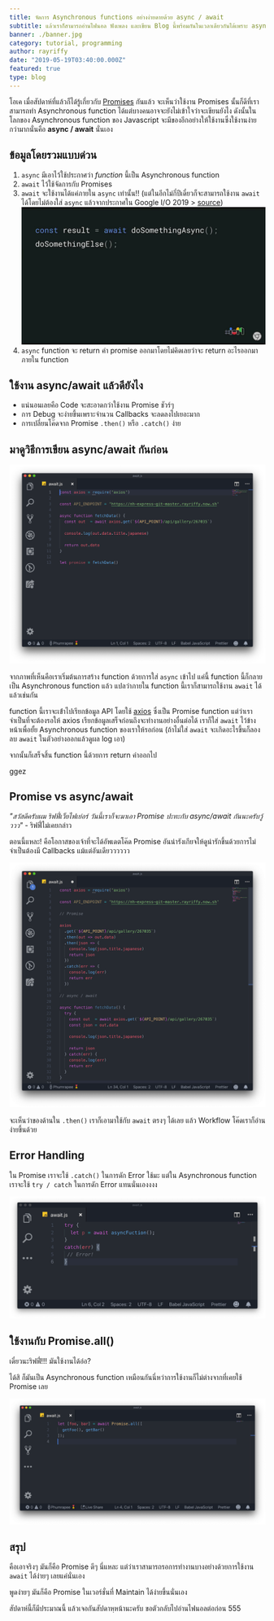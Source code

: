 ```yaml
---
title: จัดการ Asynchronous functions อย่างง่ายดายด้วย async / await
subtitle: แล้วเราก็สามารถอ่านไฟนอล ฟังเพลง และเขียน Blog นี้พร้อมกันในเวลาเดียวกันได้เพราะ async นั่นเองงงง
banner: ./banner.jpg
category: tutorial, programming
author: rayriffy
date: "2019-05-19T03:40:00.000Z"
featured: true
type: blog
---
```


โอเค เมื่อสัปดาห์ที่แล้วก็ได้รู้เกี่ยวกับ [Promises](/promise-guide) กันแล้ว จะเห็นว่าใช้งาน Promises นั้นก็ดีที่เราสามารถทำ Asynchronous function ได้แต่บางคนอาจจะยังไม่เข้าใจว่าจะเขียนยังไง ดังนั้นในโลกของ Asynchronous function ของ Javascript จะมีของอีกอย่างให้ใช้งานซึ่งใช้งานง่ายกว่ามากนั่นคือ **async / await** นั่นเอง

## ข้อมูลโดยรวมแบบด่วน

1.  `async` มีเอาไว้ใช้ประกาศว่า *function* นี้เป็น Asynchronous function
2.  `await` ไว้ใช้จัดการกับ Promises
3.  `await` จะใช้งานได้แค่ภายใน `async` เท่านั้น!! (แต่ในอีกไม่กี่ปีเดี๋ยวก็จะสามารถใช้งาน `await` ได้โดยไม่ต้องใส่ `async` แล้วจากประกาศใน Google I/O 2019 > [source](https://youtu.be/c0oy0vQKEZE))
    ![GoogleIO](./io.jpg)
4.  `async` function จะ return ค่า promise ออกมาโดยไม่คิดเลยว่าจะ return อะไรออกมาภายใน function

## ใช้งาน async/await แล้วดียังไง

-   แน่นอนเลยคือ Code จะสะอาดกว่าใช้งาน Promise ชัวร์ๆ
-   การ Debug จะง่ายขึ้นเพราะจำนวน Callbacks จะลดลงไปเยอะมาก
-   การเปลี่ยนโค๊ดจาก Promise `.then()` หรือ `.catch()` ง่าย

## มาดูวิธีการเขียน async/await กันก่อน

![code](./1.png)

จากภาพที่เห็นคือเราเริ่มต้นการสร้าง function ด้วยการใส่ `async` เข้าไป แค่นี้ function นี้ก็กลายเป็น Asynchronous function แล้ว แปลว่าภายใน function นี้เราก็สามารถใช้งาน `await` ได้แล้วเช่นกัน

function นี้เราจะเข้่าไปเรียกข้อมูล API โดยใช้ [axios](https://github.com/axios/axios) ซึ่งเป็น Promise function แต่ว่าเราจำเป็นที่จะต้องรอให้ axios เรียกข้อมูลเสร็จก่อนถึงจะทำงานอย่างอื่นต่อได้ เราก็ใส่ `await` ไว้ข้างหน้าเพื่อยั้ย Asynchronous function ของเราให้รอก่อน (ถ้าไม่ใส่ `await` จะเกิดอะไรขึ้นก็ลองลบ `await` ในตัวอย่างออกแล้วดูผล log เอา)

จากนั้นก็เสร็จสิ้น function นี้ด้วยการ return ค่าออกไป

ggez

## Promise vs async/await

 *"สวัสดีครับผม ริฟฟี่เว็ยไฟเย่อร์ วันนี้เราก็จะมาเอา Promise ปะทะกับ async/await กันนะครับวู้ววว"* - ริฟฟี่ไม่เคยกล่าว

ตอนนี้แหละ! คือโอกาสของเจ้าที่จะได้อัพเดตโค๊ด Promise อันน่ารังเกียจให้ดูน่ารักขึ้นด้วยการไม่จำเป็นต้องมี Callbacks แม้แต่อันเดียวววววว

![code](./2.png)

จะเห็นว่าของด้านใน `.then()` เราก็เอามาใช้กับ `await` ตรงๆ ได้เลย แล้ว Workflow โค๊ดเราก็อ่านง่ายขึ้นด้วย

## Error Handling

ใน Promise เราจะใช้ `.catch()` ในการดัก Error ใช้มะ แต่ใน Asynchronous function เราจะใช้ `try / catch` ในการดัก Error แทนนั่นเองงงง

![code](./3.png)

## ใช้งานกับ Promise.all()

เดี๋ยวนะริฟฟี่!!! มันใช้งานได้อ่อ?

ได้สิ ก็มันเป็น Asynchronous function เหมือนกันนี่หว่าการใช้งานก็ไม่ต่างจากที่เคยใช้ Promise เลย

![code](./4.png)

## สรุป

คือเอาจริงๆ มันก็คือ Promise ดีๆ นี่แหละ แต่ว่าเราสามารถรอการทำงานบางอย่างด้วยการใช้งาน `await` ได้ง่ายๆ เลยแค่นั่นเอง

พูดง่ายๆ มันก็คือ Promise ในเวอร์ชั่นที่ Maintain ได้ง่ายขึ้นนั่นเอง

สัปดาห์นี้ก็มีประมาณนี้ แล้วเจอกันสัปดาหฺหน้านะครับ ขอตัวกลับไปอ่านไฟนอลต่อก่อน 555
